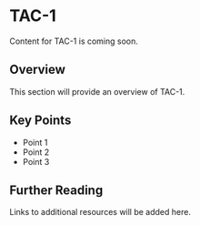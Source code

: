 # TAC-1

Content for TAC-1 is coming soon.

## Overview

This section will provide an overview of TAC-1.

## Key Points

- Point 1
- Point 2
- Point 3

## Further Reading

Links to additional resources will be added here.

